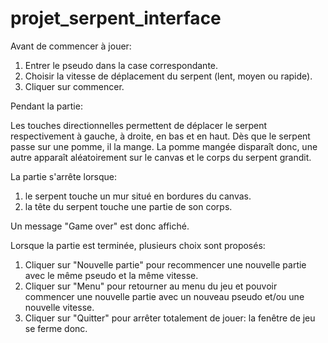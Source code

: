 # projet_serpent_interface
Avant de commencer à jouer:
1) Entrer le pseudo dans la case correspondante.
2) Choisir la vitesse de déplacement du serpent (lent, moyen ou rapide).
3) Cliquer sur commencer.
 
Pendant la partie:

Les touches directionnelles permettent de déplacer le serpent respectivement à gauche, à droite, en bas et en haut.
Dès que le serpent passe sur une pomme, il la mange. La pomme mangée disparaît donc, une autre apparaît aléatoirement sur le canvas et le corps du serpent grandit.
 
La partie s'arrête lorsque:
1) le serpent touche un mur situé en bordures du canvas.
2) la tête du serpent touche une partie de son corps.

Un message "Game over" est donc affiché.
 
Lorsque la partie est terminée, plusieurs choix sont proposés:
1) Cliquer sur "Nouvelle partie" pour recommencer une nouvelle partie avec le même pseudo et la même vitesse.
2) Cliquer sur "Menu" pour retourner au menu du jeu et pouvoir commencer une nouvelle partie avec un nouveau pseudo et/ou une nouvelle vitesse.
3) Cliquer sur "Quitter" pour arrêter totalement de jouer: la fenêtre de jeu se ferme donc.